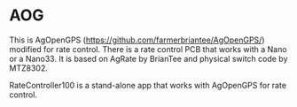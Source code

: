 # AOG
This is AgOpenGPS (https://github.com/farmerbriantee/AgOpenGPS/) modified for rate control. There is a rate control PCB that works with a Nano or a Nano33. It is based on AgRate by BrianTee and physical switch code by MTZ8302.

RateController100 is a stand-alone app that works with AgOpenGPS for rate control.
